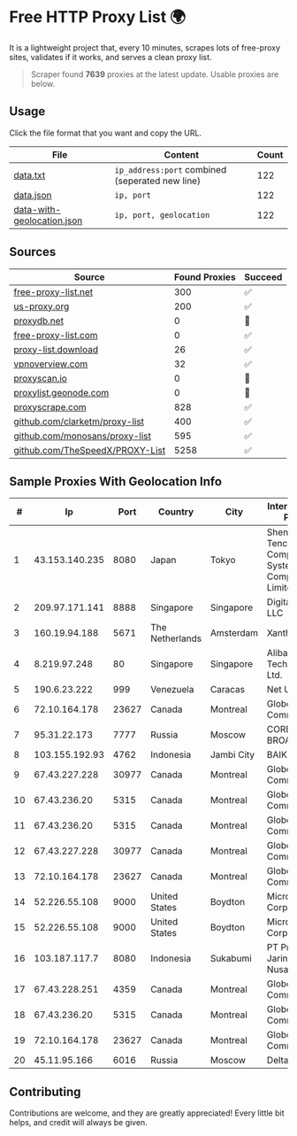 
# Free HTTP Proxy List 🌍

It is a lightweight project that, every 10 minutes, scrapes lots of free-proxy sites, validates if it works, and serves a clean proxy list.


> Scraper found **7639** proxies at the latest update. Usable proxies are below.

## Usage

Click the file format that you want and copy the URL.


|File|Content|Count|
|----|-------|-----|
|[data.txt](https://raw.githubusercontent.com/themiralay/Proxy-List-World/master/data.txt)|`ip_address:port` combined (seperated new line)|122|
|[data.json](https://raw.githubusercontent.com/themiralay/Proxy-List-World/master/data.json)|`ip, port`|122|
|[data-with-geolocation.json](https://raw.githubusercontent.com/themiralay/Proxy-List-World/master/data-with-geolocation.json)|`ip, port, geolocation`|122|

## Sources

|Source|Found Proxies|Succeed|
|------|-------------|-------|
|[free-proxy-list.net](https://free-proxy-list.net)|300|✅|
|[us-proxy.org](https://www.us-proxy.org)|200|✅|
|[proxydb.net](http://proxydb.net)|0|🚫|
|[free-proxy-list.com](https://free-proxy-list.com/?page=&port=&type%5B%5D=http&type%5B%5D=https&up_time=0&search=Search)|0|✅|
|[proxy-list.download](https://www.proxy-list.download/HTTP)|26|✅|
|[vpnoverview.com](https://vpnoverview.com/privacy/anonymous-browsing/free-proxy-servers)|32|✅|
|[proxyscan.io](https://www.proxyscan.io)|0|🚫|
|[proxylist.geonode.com](https://proxylist.geonode.com/api/proxy-list?limit=300&page=1&sort_by=lastChecked&sort_type=desc&protocols=http,https)|0|🚫|
|[proxyscrape.com](https://api.proxyscrape.com/v2/?request=displayproxies&protocol=http&timeout=10000&country=all&ssl=all&anonymity=all)|828|✅|
|[github.com/clarketm/proxy-list](https://raw.githubusercontent.com/clarketm/proxy-list/master/proxy-list-raw.txt)|400|✅|
|[github.com/monosans/proxy-list](https://raw.githubusercontent.com/monosans/proxy-list/main/proxies/http.txt)|595|✅|
|[github.com/TheSpeedX/PROXY-List](https://raw.githubusercontent.com/TheSpeedX/PROXY-List/master/http.txt)|5258|✅|


## Sample Proxies With Geolocation Info

|#|Ip|Port|Country|City|Internet Service Provider|
|-|--|----|-------|----|-------------------------|
|1|43.153.140.235|8080|Japan|Tokyo|Shenzhen Tencent Computer Systems Company Limited|
|2|209.97.171.141|8888|Singapore|Singapore|DigitalOcean, LLC|
|3|160.19.94.188|5671|The Netherlands|Amsterdam|Xantho UAB|
|4|8.219.97.248|80|Singapore|Singapore|Alibaba (US) Technology Co., Ltd.|
|5|190.6.23.222|999|Venezuela|Caracas|Net Uno|
|6|72.10.164.178|23627|Canada|Montreal|GloboTech Communications|
|7|95.31.22.173|7777|Russia|Moscow|CORBINA-BROADBAND|
|8|103.155.192.93|4762|Indonesia|Jambi City|BAIKNET|
|9|67.43.227.228|30977|Canada|Montreal|GloboTech Communications|
|10|67.43.236.20|5315|Canada|Montreal|GloboTech Communications|
|11|67.43.236.20|5315|Canada|Montreal|GloboTech Communications|
|12|67.43.227.228|30977|Canada|Montreal|GloboTech Communications|
|13|72.10.164.178|23627|Canada|Montreal|GloboTech Communications|
|14|52.226.55.108|9000|United States|Boydton|Microsoft Corporation|
|15|52.226.55.108|9000|United States|Boydton|Microsoft Corporation|
|16|103.187.117.7|8080|Indonesia|Sukabumi|PT Proxi Jaringan Nusantara|
|17|67.43.228.251|4359|Canada|Montreal|GloboTech Communications|
|18|67.43.236.20|5315|Canada|Montreal|GloboTech Communications|
|19|72.10.164.178|23627|Canada|Montreal|GloboTech Communications|
|20|45.11.95.166|6016|Russia|Moscow|Delta Ltd|



## Contributing

Contributions are welcome, and they are greatly appreciated! Every
little bit helps, and credit will always be given.

